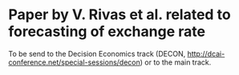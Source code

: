 # Paper by V. Rivas et al. related to forecasting of exchange rate

To be send to the Decision Economics track (DECON, http://dcai-conference.net/special-sessions/decon) or to the main track.
